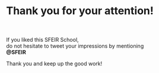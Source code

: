 <!-- .slide: class="transition bg-blue" -->

# Thank you for your attention!
<br><br>
<span class="thanks">If you liked this SFEIR School,<br/>do not hesitate to tweet your impressions by mentioning <br/>**@SFEIR**

Thank you and keep up the good work!<span>
